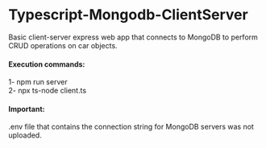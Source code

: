 # Typescript-Mongodb-ClientServer
Basic client-server express web app that connects to MongoDB to perform CRUD operations on car objects. <br />
#### Execution commands:<br />
1- npm run server<br />
2- npx ts-node client.ts<br />
#### Important: 
.env file that contains the connection string for MongoDB servers was not uploaded.
